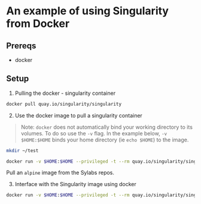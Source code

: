 # An example of using Singularity from Docker

## Prereqs

- docker

## Setup

1. Pulling the docker - singularity container

```bash
docker pull quay.io/singularity/singularity
```

2. Use the docker image to pull a singularity container

> Note: `docker` does not automatically bind your working directory to its volumes. To do so use the `-v` flag. In the example below, `-v $HOME:$HOME` binds your home directory (ie `echo $HOME`) to the image.

 
``` bash
mkdir ~/test

docker run -v $HOME:$HOME --privileged -t --rm quay.io/singularity/singularity:v3.4.0 pull $HOME/test/alpine.sif library://alpine:latest
```

Pull an `alpine` image from the Sylabs repos.


3. Interface with the Singularity image using docker

```bash
docker run -v $HOME:$HOME --privileged -t --rm quay.io/singularity/singularity:v3.4.0 exec $HOME/test/alpine.sif echo "helloworld"
```


